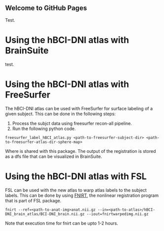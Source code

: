 ## Welcome to GitHub Pages
Test.
# Using the hBCI-DNI atlas with BrainSuite
test.
# Using the hBCI-DNI atlas with FreeSurfer
The hBCI-DNI atlas can be used with FreeSurfer for surface labeling of a given subject. This can be done in the following steps:

1. Process the subjct data using freesurfer recon-all pipeline.
2. Run the following python code.
``` 
freesurfer_label_hBCI_atlas.py <path-to-freesurfer-subject-dir> <path-to-freesurfer-atlas-dir-sphere-map>
```
Where <path-to-freesurfer-atlas-dir-sphere-map> is shared with this package.
The output of the registration is stored as a dfs file that can be visualized in BrainSuite.

# Using the hBCI-DNI atlas with FSL

FSL can be used with the new atlas to warp atlas labels to the subject labels. This can be done by using [FNIRT](https://fsl.fmrib.ox.ac.uk/fsl/fslwiki/FNIRT), the nonlinear registration program that is part of FSL package. 

```
fnirt --ref=<path-to-anat-img>anat.nii.gz --in=<path-to-atlas>/hBCI-DNI_brain_atlas/BCI-DNI_brain.nii.gz --iout=fnirtwarpedimg.nii.gz
```
Note that execution time for fnirt can be upto 1-2 hours.
